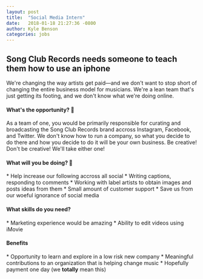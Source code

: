 ```yaml
---
layout: post
title:  "Social Media Intern"
date:   2018-01-18 21:27:36 -0800
author:	Kyle Benson
categories: jobs
---
```

<h2 class="h2">Song Club Records needs someone to teach them how to use an iphone</h2>
<p class="subhead"> We're changing the way artists get paid—and we don't want to stop short of changing the entire business model for musicians. We're a lean team that's just getting its footing, and we don't know what we're doing online.</p>

<h4 class="h4 orange">What's the opportunity? 🌅</h4>
As a team of one, you would be primarily responsible for curating and broadcasting the Song Club Records brand accross Instagram, Facebook, and Twitter. We don't know how to run a company, so what you decide to do there and how you decide to do it will be your own business. Be creative! Don't be creative! We'll take either one!

<h4 class="h4 orange">What will you be doing? 🔨</h4>
* Help increase our following accross all social
* Writing captions, responding to comments
* Working with label artists to obtain images and posts ideas from them
* Small amount of customer support
* Save us from our woeful ignorance of social media

<h4 class="h4 orange">What skills do you need?</h4>
* Marketing experience would be amazing
* Ability to edit videos using iMovie


<h4 class="h4 orange">Benefits</h4>
* Opportunity to learn and explore in a low risk new company
* Meaningful contributions to an organization that is helping change music
* Hopefully payment one day (we <strong>totally</strong> mean this)
